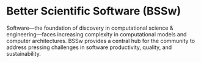# Better Scientific Software (BSSw)

Software—the foundation of discovery in computational science & engineering—faces increasing complexity in computational models and computer architectures. BSSw provides a central hub for the community to address pressing challenges in software productivity, quality, and sustainability.

<!---
Slide1 L: ../images/Blog_2310_BigCode.png
Slide1 R: ../Articles/Blog/2023-10-fear-of-large-codes.md
Slide2 L: ../images/Blog_2310_INTERSECT_Edit.png
Slide2 R: ../Articles/Blog/2023-10-intersect.md
Slide3 L: ../images/Blog_2307_io.png
Slide3 R: ../Articles/Blog/2023-09-io-storage-characterization.md
Slide4 L: ../CuratedContent/SoftwareSustainabilityMatrix.md
Slide4 R: ../CuratedContent/ColorOracleTool.md.md
Slide5 L: ../CuratedContent/SmartLibs.md
Slide5 R: ../CuratedContent/AllInMaintainersDEIResourceHub.md
Slide6 L: ../Events/hpcbp-080-ideas.md 
Slide6 R: ../Events/2023-11-sc23-sw-events.md
Slide7 L: ../Events/2023-repro-climate.md
Slide7 R: ../Events/2023-sc23-correctness.md
--->

<!---
Note: We have had up to 7 L and R panels in the carousel, even if the current carousel may be shorter.

Caution: Blank line after first comment mark (or before last comment mark) causes build failure.
LCM: Saving for use again later

Slide1 L: ../images/Blog_2308_Fellows.png
Slide1 R: ../Articles/Blog/2023-08-BSSwFellowsOpen2023.md
Slide2 L: ../images/Blog_2308_workflow.png
Slide2 R: ../Articles/Blog/2023-08-containers-workflows.md
Slide3 L: ../Articles/Blog/2023-08-Software-Gardening.md
Slide3 R: ../CuratedContent/DeveloperDocumentingDoneRight.md 
Slide4 L: ../CuratedContent/GoogleGuidanceOnCodeReview.md
Slide4 R: ../CuratedContent/CuratedContent/TuringWay.md
Slide5 L: ../Events/hpcbp-078-simplifyingscipy.md
Slide5 R: ../Events/2023-10-RSE_Workshop23.md 
--->

<!---
[Site Overview](SiteOverview.md)

[Communities Overview](CommunitiesOverview.md)

[Intro to CSE](IntroToCse.md)

[Intro to HPC](IntroToHpc.md)

--->
